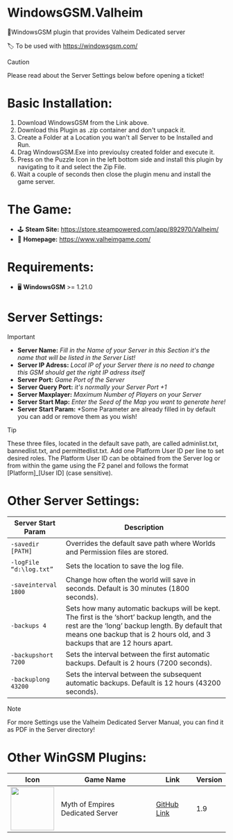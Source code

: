 # WindowsGSM.Valheim
 🧩WindowsGSM plugin that provides Valheim Dedicated server

 🏷️ To be used with https://windowsgsm.com/ 

> [!CAUTION]
> Please read about the Server Settings below before opening a ticket!

# Basic Installation: 
1. Download  WindowsGSM from the Link above.
2. Download this Plugin as .zip container and don't unpack it.
3. Create a Folder at a Location you wan't all Server to be Installed and Run.
4. Drag WindowsGSM.Exe into previoulsy created folder and execute it.
5. Press on the Puzzle Icon in the left bottom side and install this plugin by navigating to it and select the Zip File.
6. Wait a couple of seconds then close the plugin menu and install the game server.


# The Game:
- 🕹️ **Steam Site:** https://store.steampowered.com/app/892970/Valheim/
- 📁 **Homepage:** https://www.valheimgame.com/

# Requirements:
- 🖥️ **WindowsGSM** >= 1.21.0

# Server Settings:
> [!IMPORTANT]
>- **Server Name:** *Fill in the Name of your Server in this Section it's the name that will be listed in the Server List!*
>- **Server IP Adress:** *Local IP of your Server there is no need to change this GSM should get the right IP adress itself*
>- **Server Port:** *Game Port of the Server*
>- **Server Query Port:** *it's normally your Server Port +1*
>- **Server Maxplayer:** *Maximum Number of Players on your Server*
>- **Server Start Map:** *Enter the Seed of the Map you want to generate here!*
>- **Server Start Param:** *Some Parameter are already filled in by default you can add or remove them as you wish! 

> [!TIP]
>  These three files, located in the default save path, are called adminlist.txt,
> bannedlist.txt, and permittedlist.txt. Add one Platform User ID per line to set
> desired roles. The Platform User ID can be obtained from the Server log or from within the
> game using the F2 panel and follows the format [Platform]_[User ID] (case sensitive).

# Other Server Settings:
| Server Start Param| Description |
| --- | --- | 
| `-savedir [PATH]` | Overrides the default save path where Worlds and Permission files are stored. |
| `-logFile “d:\log.txt”` |  Sets the location to save the log file. | 
| `-saveinterval 1800` |  Change how often the world will save in seconds. Default is 30 minutes (1800 seconds). |
| `-backups 4` |  Sets how many automatic backups will be kept. The first is the ‘short’ backup length, and the rest are the ‘long’ backup length. By default that means one backup that is 2 hours old, and 3 backups that are 12 hours apart.|
| `-backupshort 7200` | Sets the interval between the first automatic backups. Default is 2 hours (7200 seconds). |
| `-backuplong 43200` | Sets the interval between the subsequent automatic backups. Default is 12 hours (43200 seconds). |


> [!NOTE]
>For more Settings use the Valheim Dedicated Server Manual, you can find it as PDF in the Server directory!

# Other WinGSM Plugins:
| Icon | Game Name | Link | Version |
| --- | --- | --- | --- |
| <img src="https://i.imgur.com/LI1uPIJ.png" width="100" height="100"> | Myth of Empires Dedicated Server | [GitHub Link](https://github.com/Sarpendon/WindowsGSM.MythofEmpires) | 1.9 |
